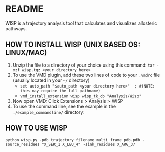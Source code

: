 README
======

WISP is a trajectory analysis tool that calculates and visualizes allosteric
pathways.

HOW TO INSTALL WISP (UNIX BASED OS: LINUX/MAC)
----------------------------------------------

1. Unzip the file to a directory of your choice using this command: `tar -xzf
   wisp.tgz <your directory here>`
2. To use the VMD plugin, add these two lines of code to your `.vmdrc` file
   (usually located in your `~/` directory)
   * `set auto_path "$auto_path <your directory here>"  ; #(NOTE: this may
     require the full pathname)`
   * `vmd_install_extension wisp wisp_tk_cb "Analysis/Wisp"`
3. Now open VMD: Click Extensions > Analysis > WISP
4. To use the command line, see the example in the `./example_commandline/`
   directory.

HOW TO USE WISP
---------------

`python wisp.py -pdb_trajectory_filename multi_frame_pdb.pdb -source_residues
"X_SER_1 X_LEU_4" -sink_residues X_ARG_37`
